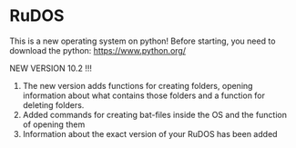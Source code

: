 # RuDOS
This is a new operating system on python!
Before starting, you need to download the python:
https://www.python.org/


NEW VERSION 10.2 !!!
1. The new version adds functions for creating folders, opening information about what contains those folders and a function for deleting folders.
2. Added commands for creating bat-files inside the OS and the function of opening them
3. Information about the exact version of your RuDOS has been added
